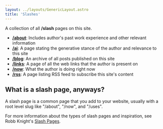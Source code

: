 ```yaml
---
layout: ../layouts/GenericLayout.astro
title: 'Slashes'
---
```


A collection of all **/slash** pages on this site.

- [**/about**](/about): Includes author's past work experience and other relevant information
- [**/ai**](/ai): A page stating the generative stance of the author and relevance to this site
- [**/blog**](/blog): An archive of all posts published on this site
- [**/links**](/links): A page of all the web links that the author is present on
- [**/now**](/now): What the author is doing right now
- [**/rss**](/rss.xml): A page listing RSS feed to subscribe this site's content

## What is a slash page, anyways?

A slash page is a common page that you add to your website, usually with a root level slug like "/about", "/now", and "/uses".

For more information about the types of slash pages and inspiration, see Robb Knight's [Slash Pages](https://slashpages.net/).
